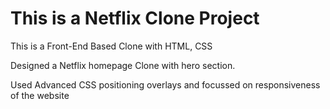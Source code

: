 # This is a Netflix Clone Project

This is a Front-End Based Clone with HTML, CSS

Designed a Netflix homepage Clone with hero section.

Used Advanced CSS positioning overlays and focussed on responsiveness of the website 